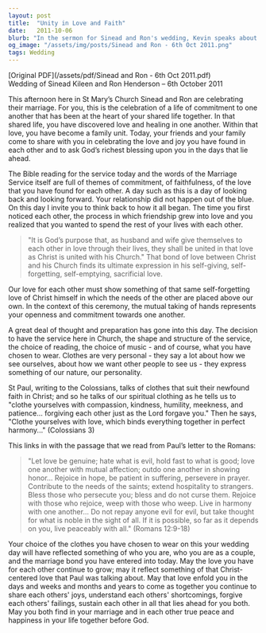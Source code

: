 ```yaml
---
layout: post
title:  "Unity in Love and Faith"
date:   2011-10-06
blurb: "In the sermon for Sinead and Ron's wedding, Kevin speaks about the importance of commitment, faithfulness, and love that mirrors the bond between Christ and his Church. He reflects on the journey of the couple's relationship and the Christian dimension of their union. The sermon also touches on the symbolism of clothing in expressing one's nature and the spiritual attire of compassion, kindness, and love as described by St. Paul."
og_image: "/assets/img/posts/Sinead and Ron - 6th Oct 2011.png"
tags: Wedding
---
```

[Original PDF](/assets/pdf/Sinead and Ron - 6th Oct 2011.pdf)    
Wedding of Sinead Kileen and Ron Henderson – 6th October 2011

This afternoon here in St Mary’s Church Sinead and Ron are celebrating their marriage. For you, this is the celebration of a life of commitment to one another that has been at the heart of your shared life together. In that shared life, you have discovered love and healing in one another. Within that love, you have become a family unit. Today, your friends and your family come to share with you in celebrating the love and joy you have found in each other and to ask God’s richest blessing upon you in the days that lie ahead.

The Bible reading for the service today and the words of the Marriage Service itself are full of themes of commitment, of faithfulness, of the love that you have found for each other. A day such as this is a day of looking back and looking forward. Your relationship did not happen out of the blue. On this day I invite you to think back to how it all began. The time you first noticed each other, the process in which friendship grew into love and you realized that you wanted to spend the rest of your lives with each other.

> "It is God’s purpose that, as husband and wife give themselves to each other in love through their lives, they shall be united in that love as Christ is united with his Church." That bond of love between Christ and his Church finds its ultimate expression in his self-giving, self-forgetting, self-emptying, sacrificial love.

Our love for each other must show something of that same self-forgetting love of Christ himself in which the needs of the other are placed above our own. In the context of this ceremony, the mutual taking of hands represents your openness and commitment towards one another.

A great deal of thought and preparation has gone into this day. The decision to have the service here in Church, the shape and structure of the service, the choice of reading, the choice of music - and of course, what you have chosen to wear. Clothes are very personal - they say a lot about how we see ourselves, about how we want other people to see us - they express something of our nature, our personality.

St Paul, writing to the Colossians, talks of clothes that suit their newfound faith in Christ; and so he talks of our spiritual clothing as he tells us to "clothe yourselves with compassion, kindness, humility, meekness, and patience... forgiving each other just as the Lord forgave you." Then he says, "Clothe yourselves with love, which binds everything together in perfect harmony..." (Colossians 3)

This links in with the passage that we read from Paul’s letter to the Romans:

> "Let love be genuine; hate what is evil, hold fast to what is good; love one another with mutual affection; outdo one another in showing honor... Rejoice in hope, be patient in suffering, persevere in prayer. Contribute to the needs of the saints; extend hospitality to strangers. Bless those who persecute you; bless and do not curse them. Rejoice with those who rejoice, weep with those who weep. Live in harmony with one another... Do not repay anyone evil for evil, but take thought for what is noble in the sight of all. If it is possible, so far as it depends on you, live peaceably with all." (Romans 12:9-18)

Your choice of the clothes you have chosen to wear on this your wedding day will have reflected something of who you are, who you are as a couple, and the marriage bond you have entered into today. May the love you have for each other continue to grow; may it reflect something of that Christ-centered love that Paul was talking about. May that love enfold you in the days and weeks and months and years to come as together you continue to share each others' joys, understand each others' shortcomings, forgive each others' failings, sustain each other in all that lies ahead for you both. May you both find in your marriage and in each other true peace and happiness in your life together before God.
